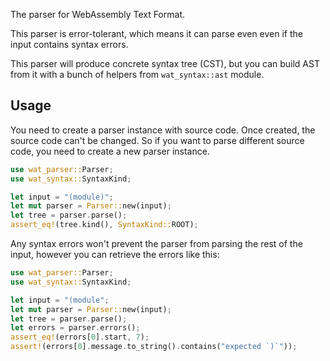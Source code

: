 The parser for WebAssembly Text Format.

This parser is error-tolerant, which means it can parse even even if the input contains syntax errors.

This parser will produce concrete syntax tree (CST),
but you can build AST from it with a bunch of helpers from `wat_syntax::ast` module.

## Usage

You need to create a parser instance with source code.
Once created, the source code can't be changed.
So if you want to parse different source code, you need to create a new parser instance.

```rust
use wat_parser::Parser;
use wat_syntax::SyntaxKind;

let input = "(module)";
let mut parser = Parser::new(input);
let tree = parser.parse();
assert_eq!(tree.kind(), SyntaxKind::ROOT);
```

Any syntax errors won't prevent the parser from parsing the rest of the input,
however you can retrieve the errors like this:

```rust
use wat_parser::Parser;
use wat_syntax::SyntaxKind;

let input = "(module";
let mut parser = Parser::new(input);
let tree = parser.parse();
let errors = parser.errors();
assert_eq!(errors[0].start, 7);
assert!(errors[0].message.to_string().contains("expected `)`"));
```
